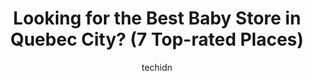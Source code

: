 ---
layout: ampstory
image: https://i0.wp.com/www.auto.or.id/wp-content/uploads/2023/06/babiesrus-0-quebec-city-1686323415.jpeg?resize=640,853
author: techidn
featured: false
description: Quebec City, Quebec, Canada is a haven for Baby Store enthusiasts, boasting an impressive array of 7 top-notch establishments. Whether youre a seasoned connoisseur or simply curious to expl
title: Looking for the Best Baby Store in Quebec City? (7 Top-rated Places)
cover:
   title: Looking for the Best Baby Store in Quebec City? (7 Top-rated Places)
   subtitle: AUTO.OR.ID
   background: https://www.auto.or.id/wp-content/uploads/2023/06/babiesrus-0-quebec-city-1686323415.jpeg

pages: 
 - layout: thirds
   top: <h1>#1 Charlotte and Charlie</h1>
   bottom: "<p>Very reliable company! They fixed the delivery problem of my purchase immediately and efficiently. The customer service (Marie-Christine) has a mature and responsible att</p>"
   background: https://www.auto.or.id/wp-content/uploads/2023/06/babiesrus-1-quebec-city-1686323416.jpeg
   backgroundblur: true
 - layout: thirds
   top: <h1>#2 Clement</h1>
   bottom: "<p>1000 Rue des Basses Terres, Québec, QC G2K 2L1, Canada</p>"
   background: https://www.auto.or.id/wp-content/uploads/2023/06/babiesrus-2-quebec-city-1686323417.jpeg
   cta:
      link: https://www.auto.or.id/looking-for-the-best-baby-store-in-quebec-city-7-top-rated-places/
      text: Looking for the Best Baby Store in Quebec City? (7 Top-rated Places)
 - layout: thirds
   top: <h1>#3 Boutique Lollipop</h1>
   bottom: "<p>5401 Bd des Galeries, Québec, QC G2K 1N4, Canada</p>"
   background: https://images.unsplash.com/photo-1610998342124-c4fcba4cf4bf?ixlib=rb-4.0.3&ixid=MnwxMjA3fDB8MHxwaG90by1wYWdlfHx8fGVufDB8fHx8&auto=format&fit=crop&w=640&h=853&q=80
   cta:
      link: https://www.auto.or.id/looking-for-the-best-baby-store-in-quebec-city-7-top-rated-places/
      text: Looking for the Best Baby Store in Quebec City? (7 Top-rated Places)
 - layout: thirds
   top: <h1>#4 Carters - OshKosh Bgosh</h1>
   bottom: "<p>2700 Bd Laurier, Québec, QC G1V 2L8, Canada</p>"
   background: https://images.unsplash.com/photo-1629935643068-f5b616b00655?ixlib=rb-4.0.3&ixid=MnwxMjA3fDB8MHxwaG90by1wYWdlfHx8fGVufDB8fHx8&auto=format&fit=crop&w=640&h=853&q=80
   cta:
      link: https://www.auto.or.id/looking-for-the-best-baby-store-in-quebec-city-7-top-rated-places/
      text: Looking for the Best Baby Store in Quebec City? (7 Top-rated Places)
 - layout: thirds
   top: <h1>#5 Timome et merveilles</h1>
   bottom: "<p>436 3e Ave, Québec City, Quebec G1L 2W1, Canada</p>"
   background: https://images.unsplash.com/photo-1530675706010-bc677ce30ab6?ixlib=rb-4.0.3&ixid=MnwxMjA3fDB8MHxwaG90by1wYWdlfHx8fGVufDB8fHx8&auto=format&fit=crop&w=640&h=853&q=80
   cta:
      link: https://www.auto.or.id/looking-for-the-best-baby-store-in-quebec-city-7-top-rated-places/
      text: Looking for the Best Baby Store in Quebec City? (7 Top-rated Places)
 - layout: thirds
   top: <h1>#6 Les ptits mosüs</h1>
   bottom: "<p>88 Rue du Petit Champlain #1/2, Québec City, Quebec G1K 4H4, Canada</p>"
   background: https://images.unsplash.com/photo-1542728212-aca4817f0610?ixlib=rb-4.0.3&ixid=MnwxMjA3fDB8MHxwaG90by1wYWdlfHx8fGVufDB8fHx8&auto=format&fit=crop&w=640&h=853&q=80
   cta:
      link: https://www.auto.or.id/looking-for-the-best-baby-store-in-quebec-city-7-top-rated-places/
      text: Looking for the Best Baby Store in Quebec City? (7 Top-rated Places)
 - layout: thirds
   top: <h1>#7 Les ptits mosüs</h1>
   bottom: "<p>1280 Av. du Chanoine-Morel, Québec, QC G1S 4B2, Canada</p>"
   background: https://images.unsplash.com/photo-1632275227519-5a515f53272d?ixlib=rb-4.0.3&ixid=MnwxMjA3fDB8MHxwaG90by1wYWdlfHx8fGVufDB8fHx8&auto=format&fit=crop&w=640&h=853&q=80
   cta:
      link: https://www.auto.or.id/looking-for-the-best-baby-store-in-quebec-city-7-top-rated-places/
      text: Looking for the Best Baby Store in Quebec City? (7 Top-rated Places)
 - layout: thirds
   middle: Continue reading...
   background: https://images.unsplash.com/photo-1568738836391-d15d766832ad?ixlib=rb-4.0.3&ixid=MnwxMjA3fDB8MHxwaG90by1wYWdlfHx8fGVufDB8fHx8&auto=format&fit=crop&w=640&h=853&q=80
   cta:
      link: https://www.auto.or.id/looking-for-the-best-baby-store-in-quebec-city-7-top-rated-places/
      text: Looking for the Best Baby Store in Quebec City? (7 Top-rated Places)

---